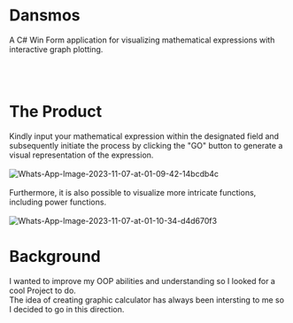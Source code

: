 # Dansmos
A C# Win Form application for visualizing mathematical expressions with interactive graph plotting.

<br/>
<br/>

<h1>The Product</h1>
Kindly input your mathematical expression within the designated field and subsequently initiate the process by clicking the "GO" button to generate a visual representation of the expression.
<br/>
<br/>
<img src="https://i.ibb.co/1qTzY6N/Whats-App-Image-2023-11-07-at-01-09-42-14bcdb4c.jpg" alt="Whats-App-Image-2023-11-07-at-01-09-42-14bcdb4c" border="0">

<br/>
<br/>
Furthermore, it is also possible to visualize more intricate functions, including power functions.
<br/>
<br/>
<img src="https://i.ibb.co/85RkwYr/Whats-App-Image-2023-11-07-at-01-10-34-d4d670f3.jpg" alt="Whats-App-Image-2023-11-07-at-01-10-34-d4d670f3" border="0">


<h1>Background</h1>
I wanted to improve my OOP abilities and understanding so I looked for a cool Project to do. <br/>
The idea of creating graphic calculator has always been intersting to me so I decided to go in this direction.
